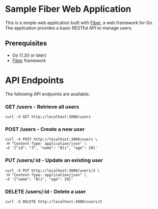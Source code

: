 # Sample Fiber Web Application

This is a simple web application built with [Fiber](https://gofiber.io), a web framework for Go. The application provides a basic RESTful API to manage users.

## Prerequisites

- Go (1.20 or later)
- [Fiber](https://gofiber.io) framework


# API Endpoints
The following API endpoints are available:

### GET /users - Retrieve all users

```
curl -X GET http://localhost:3000/users
```

### POST /users - Create a new user
```
curl -X POST http://localhost:3000/users \
-H "Content-Type: application/json" \
-d '{"id": "3", "name": "Ali", "age": 28}'
```

### PUT /users/:id - Update an existing user

```
curl -X PUT http://localhost:3000/users/3 \
-H "Content-Type: application/json" \
-d '{"name": "Ali", "age": 29}'
```
### DELETE /users/:id - Delete a user

```
curl -X DELETE http://localhost:3000/users/3
```
